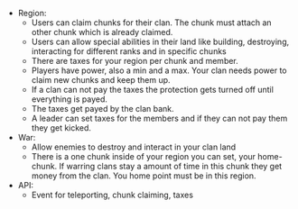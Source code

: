* Region:
    * Users can claim chunks for their clan. The chunk must attach an other chunk which is already claimed.
    * Users can allow special abilities in their land like building, destroying, interacting for different ranks and in specific chunks
    * There are taxes for your region per chunk and member.
    * Players have power, also a min and a max. Your clan needs power to claim new chunks and keep them up.
    * If a clan can not pay the taxes the protection gets turned off until everything is payed.
    * The taxes get payed by the clan bank.
    * A leader can set taxes for the members and if they can not pay them they get kicked.
* War:
    * Allow enemies to destroy and interact in your clan land
    * There is a one chunk inside of your region you can set, your home-chunk. If warring clans stay a amount of time in this chunk
      they get money from the clan. You home point must be in this region.
* API:
    * Event for teleporting, chunk claiming, taxes

